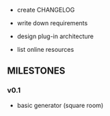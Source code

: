 - create CHANGELOG

- write down requirements
- design plug-in architecture
- list online resources


## MILESTONES

### v0.1
- basic generator (square room)
